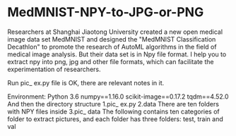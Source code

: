 # MedMNIST-NPY-to-JPG-or-PNG
Researchers at Shanghai Jiaotong University created a new open medical image data set MedMNIST and designed the "MedMNIST Classification Decathlon" to promote the research of AutoML algorithms in the field of medical image analysis. But their data set is in Npy file format. I help you to extract npy into png, jpg and other file formats, which can facilitate the experimentation of researchers.


Run pic_ ex.py file is OK, there are relevant notes in it.


Environment: Python 3.6
numpy==1.16.0
scikit-image==0.17.2
tqdm==4.52.0
And then the directory structure
1.pic_ ex.py
2.data
There are ten folders with NPY files inside
3.pic_ data
The following contains ten categories of folder to extract pictures, and each folder has three folders: test, train and val
